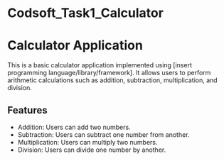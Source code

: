 # Codsoft_Task1_Calculator

# Calculator Application

This is a basic calculator application implemented using [insert programming language/library/framework]. It allows users to perform arithmetic calculations such as addition, subtraction, multiplication, and division.

## Features

- Addition: Users can add two numbers.
- Subtraction: Users can subtract one number from another.
- Multiplication: Users can multiply two numbers.
- Division: Users can divide one number by another.
